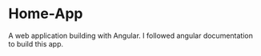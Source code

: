 # Home-App
A web application building with Angular. I followed angular documentation to build this app.
